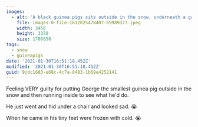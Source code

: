 ```yaml
---
images:
  - alt: 'A black guinea pigs sits outside in the snow, underneath a garden chair.'
    file: images-0-file-1612025478407-69989377.jpeg
    width: 3456
    height: 3378
    size: 1786658
tags:
  - snow
  - guineapigs
date: '2021-01-30T16:51:18.452Z'
modified: '2021-01-30T16:51:18.452Z'
guid: 9cdc1683-e68c-4c7a-8483-1b69e4252141
---
```

Feeling VERY guilty for putting George the smallest guinea pig outside in the snow and then running inside to see what he'd do.

He just went and hid under a chair and looked sad. 😭

When he came in his tiny feet were frozen with cold. 😭
